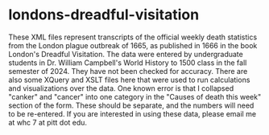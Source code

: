 # londons-dreadful-visitation
These XML files represent transcripts of the official weekly death statistics from the London plague outbreak of 1665, as published in 1666 in the book London's Dreadful Visitation. The data were entered by undergraduate students in Dr. William Campbell's World History to 1500 class in the fall semester of 2024. They have not been checked for accuracy. There are also some XQuery and XSLT files here that were used to run calculations and visualizations over the data.
One known error is that I collapsed "canker" and "cancer" into one category in the "Causes of death this week" section of the form. These should be separate, and the numbers will need to be re-entered.
If you are interested in using these data, please email me at whc 7 at pitt dot edu.
